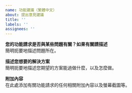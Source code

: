 ```yaml
---
name: 功能建議（繁體中文）
about: 提出意見建議
title: ''
labels: ''
assignees: ''
---
```


**您的功能請求是否與某些問題有關？如果有關請描述**  
簡明扼要地描述問題所在。

**描述您想要的解決方案**  
簡明扼要地描述您期望的方案能過做什麼，以及怎麼做。

**附加內容**  
在此處添加有關功能請求的任何相關附加內容以及螢幕截圖等。